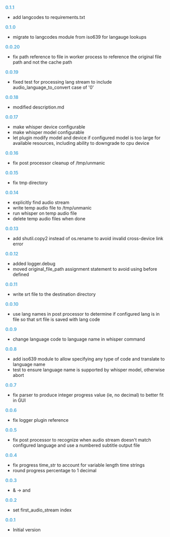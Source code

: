 
**<span style="color:#56adda">0.1.1</span>**
- add langcodes to requirements.txt

**<span style="color:#56adda">0.1.0</span>**
- migrate to langcodes module from iso639 for langauge lookups

**<span style="color:#56adda">0.0.20</span>**
- fix path reference to file in worker process to reference the original file path and not the cache path

**<span style="color:#56adda">0.0.19</span>**
- fixed test for processing lang stream to include audio_language_to_convert case of '0'

**<span style="color:#56adda">0.0.18</span>**
- modified description.md

**<span style="color:#56adda">0.0.17</span>**
- make whisper device configurable
- make whisper model configurable
- let plugin modify model and device if configured model is too large for available resources, including ability to downgrade to cpu device

**<span style="color:#56adda">0.0.16</span>**
- fix post processor cleanup of /tmp/unmanic

**<span style="color:#56adda">0.0.15</span>**
- fix tmp directory

**<span style="color:#56adda">0.0.14</span>**
- explicitly find audio stream
- write temp audio file to /tmp/unmanic
- run whisper on temp audio file
- delete temp audio files when done

**<span style="color:#56adda">0.0.13</span>**
- add shutil.copy2 instead of os.rename to avoid invalid cross-device link error

**<span style="color:#56adda">0.0.12</span>**
- added logger.debug
- moved original_file_path assignment statement to avoid using before defined

**<span style="color:#56adda">0.0.11</span>**
- write srt file to the destination directory

**<span style="color:#56adda">0.0.10</span>**
- use lang names in post processor to determine if configured lang is in file so that srt file is saved with lang code

**<span style="color:#56adda">0.0.9</span>**
- change language code to language name in whisper command 

**<span style="color:#56adda">0.0.8</span>**
- add iso639 module to allow specifying any type of code and translate to language name
- test to ensure language name is supported by whisper model, otherwise abort

**<span style="color:#56adda">0.0.7</span>**
- fix parser to produce integer progress value (ie, no decimal) to better fit in GUI

**<span style="color:#56adda">0.0.6</span>**
- fix logger plugin reference

**<span style="color:#56adda">0.0.5</span>**
- fix post processor to recognize when audio stream doesn't match configured language and use a numbered subtitle output file

**<span style="color:#56adda">0.0.4</span>**
- fix progress time_str to account for variable length time strings
- round progress percentage to 1 decimal

**<span style="color:#56adda">0.0.3</span>**
- & -> and

**<span style="color:#56adda">0.0.2</span>**
- set first_audio_stream index

**<span style="color:#56adda">0.0.1</span>**
- Initial version
